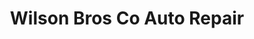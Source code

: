 ---
title: "Wilson Bros Co Auto Repair"
url: /grandy/wilson-bros-co-auto-repair/
shop: car repair
---